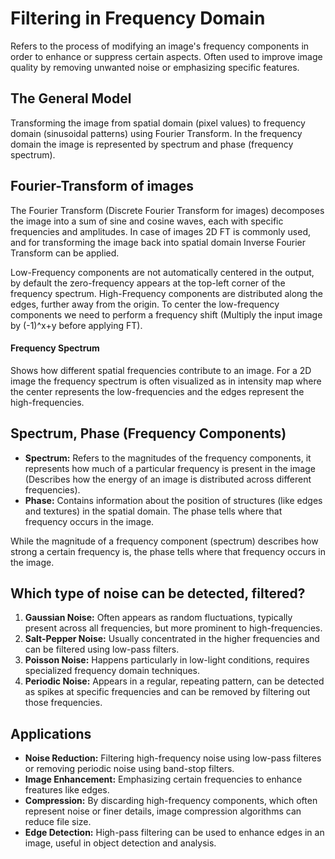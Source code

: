 # Filtering in Frequency Domain
Refers to the process of modifying an image's frequency components in order to enhance or suppress certain aspects. Often used to improve image quality by removing unwanted noise or emphasizing specific features.

## The General Model
Transforming the image from spatial domain (pixel values) to frequency domain (sinusoidal patterns) using Fourier Transform. In the frequency domain the image is represented by spectrum and phase (frequency spectrum).

## Fourier-Transform of images
The Fourier Transform (Discrete Fourier Transform for images) decomposes the image into a sum of sine and cosine waves, each with specific frequencies and amplitudes. In case of images 2D FT is commonly used, and for transforming the image back into spatial domain Inverse Fourier Transform can be applied.

Low-Frequency components are not automatically centered in the output, by default the zero-frequency appears at the top-left corner of the frequency spectrum. High-Frequency components are distributed along the edges, further away from the origin. To center the low-frequency components we need to perform a frequency shift (Multiply the input image by (-1)^x+y before applying FT).

#### Frequency Spectrum
Shows how different spatial frequencies contribute to an image. For a 2D image the frequency spectrum is often visualized as in intensity map where the center represents the low-frequencies and the edges represent the high-frequencies.

## Spectrum, Phase (Frequency Components)
- **Spectrum:** Refers to the magnitudes of the frequency components, it represents how much of a particular frequency is present in the image (Describes how the energy of an image is distributed across different frequencies).
- **Phase:** Contains information about the position of structures (like edges and textures) in the spatial domain. The phase tells where that frequency occurs in the image.

While the magnitude of a frequency component (spectrum) describes how strong a certain frequency is, the phase tells where that frequency occurs in the image.

## Which type of noise can be detected, filtered?

1. **Gaussian Noise:** Often appears as random fluctuations, typically present across all frequencies, but more prominent to high-frequencies.
2. **Salt-Pepper Noise:** Usually concentrated in the higher frequencies and can be filtered using low-pass filters.
3. **Poisson Noise:** Happens particularly in low-light conditions, requires specialized frequency domain techniques.
4. **Periodic Noise:** Appears in a regular, repeating pattern, can be detected as spikes at specific frequencies and can be removed by filtering out those frequencies.

## Applications
- **Noise Reduction:** Filtering high-frequency noise using low-pass filteres or removing periodic noise using band-stop filters.
- **Image Enhancement:** Emphasizing certain frequencies to enhance freatures like edges.
- **Compression:** By discarding high-frequency components, which often represent noise or finer details, image compression algorithms can reduce file size.
- **Edge Detection:** High-pass filtering can be used to enhance edges in an image, useful in object detection and analysis.
